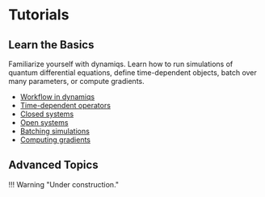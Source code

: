 # Tutorials

## Learn the Basics

Familiarize yourself with dynamiqs. Learn how to run simulations of quantum differential equations, define time-dependent objects, batch over many parameters, or compute gradients.

- [Workflow in dynamiqs](workflow.md)
- [Time-dependent operators](time-dependent-operators.md)
- [Closed systems](closed-systems.md)
- [Open systems](open-systems.md)
- [Batching simulations](batching-simulations.md)
- [Computing gradients](computing-gradients.md)

## Advanced Topics

!!! Warning "Under construction."
